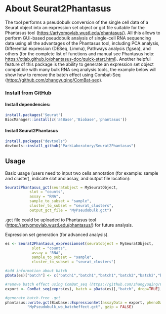 # About Seurat2Phantasus
The tool performs a pseudobulk conversion of the single cell data of a Seurat object into an expression set object or gct file suitable for the Phantasus tool (https://artyomovlab.wustl.edu/phantasus/).
All this allows to perform GUI-based pseudobulk analysis of single-cell RNA sequencing data using all the advantages of the Phantasus tool, including PCA analysis, Differential expression (DESeq, Limma), 
Pathways analysis (fgsea), and others (for the complete list of functions and manual see Phantasus help: https://ctlab.github.io/phantasus-doc/quick-start.html). 
Another helpful feature of this package is the ability to generate an expression set object compatible with many bulk RNA seq analysis tools, the example below will show how to remove the batch effect using Combat-Seq (https://github.com/zhangyuqing/ComBat-seq).

### Install from GitHub
#### Install dependencies:
```r
install.packages('Seurat')
BiocManager::install(c('a4Base','Biobase','phantasus'))
```
#### Install Seurat2Phantasus
```r
install.packages("devtools")
devtools::install_github("ParkLaboratory/Seurat2Phantasus")
```
## Usage

Basic usage (users need to input two cells annotation (for example: sample and cluster), indicate slot and assay, and output file location):

```r
Seurat2Phantasus_gct(seuratobject = MySeuratObject,
           slot = "counts",
           assay = "RNA",
           sample_to_subset = "sample",
           cluster_to_subset = "seurat_clusters",
           output_gct_file = "MyPseudobulk.gct")
```
.gct file could be uploaded to Phantasus tool (https://artyomovlab.wustl.edu/phantasus/) for future analysis.

Expression set generation (for advanced analysis).

```r
es <- Seurat2Phantasus_expressionset(seuratobject = MySeuratObject,
            slot = "counts",
            assay = "RNA",
            sample_to_subset = "sample",
            cluster_to_subset = "seurat_clusters")

#add information about batch
pData(es)["batch"] <- c("batch1","batch1","batch1","batch2","batch2","batch2")

#remove batch effect using ComBat_seq (https://github.com/zhangyuqing/ComBat-seq)
export <- ComBat_seq(exprs(es), batch = pData(es)[,"batch", drop=TRUE], group = NULL)

#generate batch-free .gct
phantasus::write.gct(Biobase::ExpressionSet(assayData = export, phenoData = new("AnnotatedDataFrame",pData(es))), 
          "MyPseudobulk_wo_batcheffect.gct", gzip = FALSE)

```

